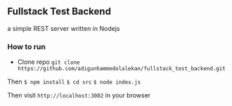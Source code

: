 ## Fullstack Test Backend
a simple REST server written in Nodejs

### How to run

* Clone repo
`git clone https://github.com/adigunhammedolalekan/fullstack_test_backend.git`

Then
`$ npm install`
`$ cd src`
`$ node index.js`

Then visit `http://localhost:3002` in your browser